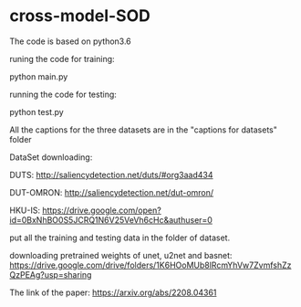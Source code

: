 # cross-model-SOD

The code is based on python3.6

runing the code for training:

python main.py

running the code for testing:

python test.py

All the captions for the three datasets are in the "captions for datasets" folder

DataSet downloading:

DUTS: http://saliencydetection.net/duts/#org3aad434

DUT-OMRON:  http://saliencydetection.net/dut-omron/

HKU-IS: https://drive.google.com/open?id=0BxNhBO0S5JCRQ1N6V25VeVh6cHc&authuser=0

put all the training and testing data in the folder of dataset.

downloading pretrained weights of unet, u2net and basnet: https://drive.google.com/drive/folders/1K6HOoMUb8lRcmYhVw7ZvmfshZzQzPEAg?usp=sharing

The link of the paper: https://arxiv.org/abs/2208.04361


